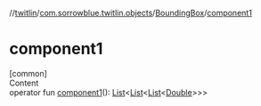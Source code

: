 //[twitlin](../../index.md)/[com.sorrowblue.twitlin.objects](../index.md)/[BoundingBox](index.md)/[component1](component1.md)



# component1  
[common]  
Content  
operator fun [component1](component1.md)(): [List](https://kotlinlang.org/api/latest/jvm/stdlib/kotlin.collections/-list/index.html)<[List](https://kotlinlang.org/api/latest/jvm/stdlib/kotlin.collections/-list/index.html)<[List](https://kotlinlang.org/api/latest/jvm/stdlib/kotlin.collections/-list/index.html)<[Double](https://kotlinlang.org/api/latest/jvm/stdlib/kotlin/-double/index.html)>>>  



